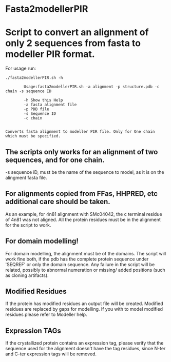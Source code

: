 Fasta2modellerPIR
=================

# Script to convert an alignment of only 2 sequences from fasta to modeller PIR format.

For usage run:
```
./fasta2modellerPIR.sh -h

        Usage:fasta2modellerPIR.sh -a alignment -p structure.pdb -c chain -s sequence ID
        
        -h Show this Help
        -a fasta alignment file
        -p PDB file
        -s Sequence ID
        -c chain


Converts fasta alignment to modeller PIR file. Only for One chain which must be specified.

```
## The scripts only works for an alignment of two sequences, and for one chain.

-s sequence iD, must be the name of the sequence to model, as it is on the alingment fasta file.


## For alignments copied from FFas, HHPRED, etc additional care should be taken.
As an example, for 4n81 alignment with SMc04042, the c terminal residue of 4n81 was not aligned. All the protein residues must be in the alignment for the script to work.

## For domain modelling!
For domain modelling, the alignment must be of the domains. The script will work fine both, if the pdb has the complete protein sequence under 'SEQREF' or only the domain sequence. Any failure in the script will be related, possibly to abnormal numeration  or missing/ added positions (such as cloning artifacts).

## Modified Residues
If the protein has modified residues an output file will be created. Modified residues are replaced by gaps for modelling. If you with to model modified residues please refer to Modeller help.

## Expression TAGs
If the crystallized protein contains an expression tag, please verify that the sequence used for the alignment doesn't have the tag residues, since  N-ter and C-ter expression tags will be removed.
